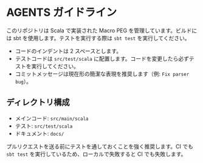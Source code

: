 # AGENTS ガイドライン

このリポジトリは Scala で実装された Macro PEG を管理しています。ビルドには sbt を使用します。テストを実行する際は `sbt test` を実行してください。

- コードのインデントは 2 スペースとします。
- テストコードは `src/test/scala` に配置します。コードを変更したら必ずテストを実行してください。
- コミットメッセージは現在形の簡潔な表現を推奨します（例: `Fix parser bug`）。

## ディレクトリ構成
- メインコード: `src/main/scala`
- テスト: `src/test/scala`
- ドキュメント: `docs/`

プルリクエストを送る前にテストを通しておくことを強く推奨します。CI でも `sbt test` を実行しているため、ローカルで失敗すると CI でも失敗します。
